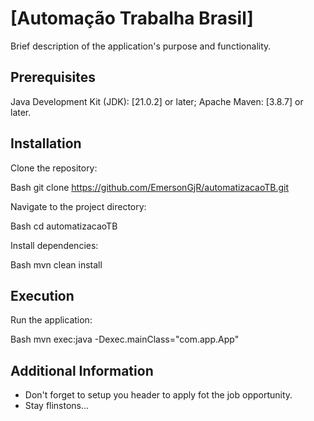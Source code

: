 # [Automação Trabalha Brasil]

Brief description of the application's purpose and functionality.

## Prerequisites

Java Development Kit (JDK): [21.0.2] or later;
Apache Maven: [3.8.7] or later.
## Installation

Clone the repository:

Bash
git clone https://github.com/EmersonGjR/automatizacaoTB.git

Navigate to the project directory:

Bash
cd automatizacaoTB

Install dependencies:

Bash
mvn clean install
## Execution

Run the application:

Bash
mvn exec:java -Dexec.mainClass="com.app.App"

## Additional Information
 - Don't forget to setup you header to apply fot the job opportunity.
 - Stay flinstons...
   
